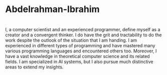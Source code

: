 # Abdelrahman-Ibrahim
# 
I, a computer scientist and an experienced programmer, define myself as a creator and a convergent thinker. I do have the grit and tractability to do the work despite the outlook of the situation that I am handing. I am experienced in different types of programming and have mastered many various programming languages and encountered others too. Moreover, I have a vast knowledge in theoretical computer science and its related fields. I am specialized in AI systems, but I also pursue much distinctive areas to extend my insights.   
